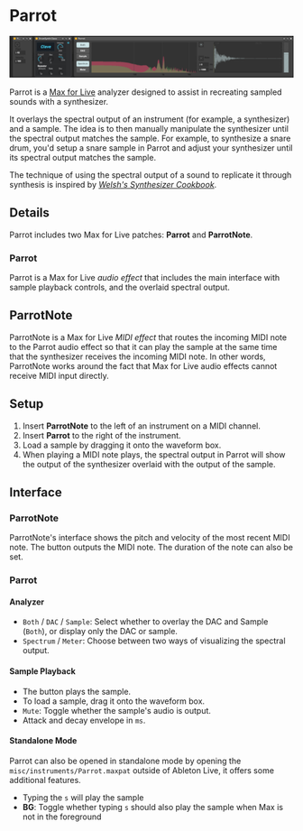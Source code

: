 # Parrot

![Parrot](Parrot.png)

Parrot is a [Max for Live](https://www.ableton.com/en/live/max-for-live/) analyzer designed to assist in recreating sampled sounds with a synthesizer.

It overlays the spectral output of an instrument (for example, a synthesizer) and a sample. The idea is to then manually manipulate the synthesizer until the spectral output matches the sample.  For example, to synthesize a snare drum, you'd setup a snare sample in Parrot and adjust your synthesizer until its spectral output matches the sample.

The technique of using the spectral output of a sound to replicate it through synthesis is inspired by [*Welsh's Synthesizer Cookbook*](http://synthesizer-cookbook.com/).

## Details

Parrot includes two Max for Live patches: **Parrot** and **ParrotNote**.

### Parrot

Parrot is a Max for Live *audio effect* that includes the main interface with sample playback controls, and the overlaid spectral output.

## ParrotNote

ParrotNote is a Max for Live *MIDI effect* that routes the incoming MIDI note to the Parrot audio effect so that it can play the sample at the same time that the synthesizer receives the incoming MIDI note. In other words, ParrotNote works around the fact that Max for Live audio effects cannot receive MIDI input directly.

## Setup

1. Insert **ParrotNote** to the left of an instrument on a MIDI channel.
2. Insert **Parrot** to the right of the instrument.
3. Load a sample by dragging it onto the waveform box.
4. When playing a MIDI note plays, the spectral output in Parrot will show the output of the synthesizer overlaid with the output of the sample.

## Interface

### ParrotNote

ParrotNote's interface shows the pitch and velocity of the most recent MIDI note. The button outputs the MIDI note. The duration of the note can also be set.

### Parrot

#### Analyzer

- `Both` / `DAC` / `Sample`: Select whether to overlay the DAC and Sample (`Both`), or display only the DAC or sample.
- `Spectrum` / `Meter`: Choose between two ways of visualizing the spectral output.

#### Sample Playback

- The button plays the sample.
- To load a sample, drag it onto the waveform box.
- `Mute`: Toggle whether the sample's audio is output.
- Attack and decay envelope in `ms`.

#### Standalone Mode

Parrot can also be opened in standalone mode by opening the `misc/instruments/Parrot.maxpat`  outside of Ableton Live, it offers some additional features.

- Typing the `s` will play the sample
- **BG**: Toggle whether typing `s` should also play the sample when Max is not in the foreground

